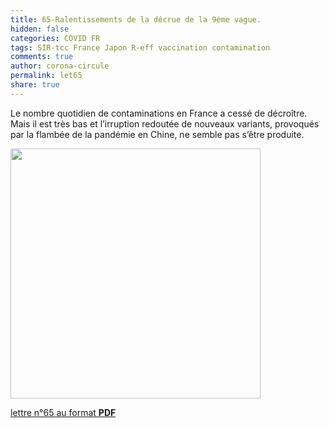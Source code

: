 ```yaml
---
title: 65-Ralentissements de la décrue de la 9ème vague.
hidden: false
categories: COVID FR
tags: SIR-tcc France Japon R-eff vaccination contamination
comments: true
author: corona-circule
permalink: let65
share: true
---
```


<link rel="stylesheet" href="../assets/css/style.css">

Le nombre quotidien de contaminations en France a cessé de décroître. <br/>
Mais il est très bas et l’irruption redoutée de nouveaux variants, provoqués par la flambée de la pandémie en Chine, ne semble pas s’être produite.<br/>

<img src='/lettres/images/img-65.png' width='400px'/>

[lettre n°65 au format __PDF__](/lettres/resources/pdf/lettre-65.pdf)

